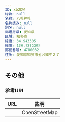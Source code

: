 ```yaml
---
ID: xb2DW
総称: null
名称: 八社神社
名称読み: null
別名: null
都道府県: 愛知県
区域: 知多市
緯度: 34.943305
経度: 136.8382295
郵便番号: 4780032
住所: 愛知県知多市金沢郷中２７
---
```


## その他

### 参考URL

| URL | 説明          |
| --- | ------------- |
|     | OpenStreetMap |
